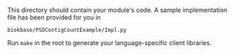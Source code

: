 This directory should contain your module's code.
A sample implementation file has been provided for you in

```biokbase/PSDContigCountExample/Impl.py```

Run `make` in the root to generate your language-specific client libraries.
